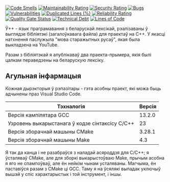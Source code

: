 [![Code Smells](https://sonarcloud.io/api/project_badges/measure?project=Hummel009_UPP&metric=code_smells)](https://sonarcloud.io/summary/overall?id=Hummel009_UPP)
[![Maintainability Rating](https://sonarcloud.io/api/project_badges/measure?project=Hummel009_UPP&metric=sqale_rating)](https://sonarcloud.io/summary/overall?id=Hummel009_UPP)
[![Security Rating](https://sonarcloud.io/api/project_badges/measure?project=Hummel009_UPP&metric=security_rating)](https://sonarcloud.io/summary/overall?id=Hummel009_UPP)
[![Bugs](https://sonarcloud.io/api/project_badges/measure?project=Hummel009_UPP&metric=bugs)](https://sonarcloud.io/summary/overall?id=Hummel009_UPP)
[![Vulnerabilities](https://sonarcloud.io/api/project_badges/measure?project=Hummel009_UPP&metric=vulnerabilities)](https://sonarcloud.io/summary/overall?id=Hummel009_UPP)
[![Duplicated Lines (%)](https://sonarcloud.io/api/project_badges/measure?project=Hummel009_UPP&metric=duplicated_lines_density)](https://sonarcloud.io/summary/overall?id=Hummel009_UPP)
[![Reliability Rating](https://sonarcloud.io/api/project_badges/measure?project=Hummel009_UPP&metric=reliability_rating)](https://sonarcloud.io/summary/overall?id=Hummel009_UPP)
[![Quality Gate Status](https://sonarcloud.io/api/project_badges/measure?project=Hummel009_UPP&metric=alert_status)](https://sonarcloud.io/summary/overall?id=Hummel009_UPP)
[![Technical Debt](https://sonarcloud.io/api/project_badges/measure?project=Hummel009_UPP&metric=sqale_index)](https://sonarcloud.io/summary/overall?id=Hummel009_UPP)
[![Lines of Code](https://sonarcloud.io/api/project_badges/measure?project=Hummel009_UPP&metric=ncloc)](https://sonarcloud.io/summary/overall?id=Hummel009_UPP)

Ў++ - язык праграмавання з беларускай лексікай, рэалізаваны ў выглядзе бібліятэкі (загалоўкавага файла) для праектаў на С++. У якасці натхнення паслужыла "мова старажытных русаў", якая была выкладзена на YouTube.

Разам з бібліятэкай я апублікаваў два праекта-прымера, якія былі цалкам пераведзены на беларускую лексіку.

## Агульная інфармацыя

Кожная дырэкторыя ў рэпазітары - гэта асобны праект, які можа быць адчынены праз Visual Studio Code.

| Тэхналогія                                      | Версія  |
|-------------------------------------------------|---------|
| Версія кампілятара GCC                          | 13.2.0  |
| Узровень выкарыстанага ў кодзе сінтаксісу С/С++ | 23      |
| Версія зборачнай машыны CMake                   | 3.28.1  |
| Версія зборачнай машыны Make                    | 4.3     |

Я так да канца і не разабраўся з наладай асяроддзя для C/C++; я ўсталяваў CMake, але для зборкі выкарыстоўваю Make, прычым асобна я яго не спампоўваў, але ён нейкім чынам усталяваны. Магчыма, ён паставіўся разам з CMake ці GCC. Таму я на ўсялякі выпадак уключыў вышэй у спіс характарыстык і той інструмент, і іншы.
